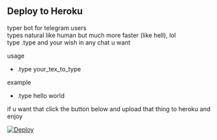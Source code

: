 ## Deploy to Heroku

typer bot for telegram users<br>
types natural like human but much more faster (like hell), lol<br>
type .type and your wish in any chat u want

usage
- .type your_tex_to_type

example
- .type hello world

if u want that click the button below and upload that thing to heroku and enjoy

[![Deploy](https://www.herokucdn.com/deploy/button.svg)](https://heroku.com/deploy?template=https://github.com/abrorbekuz/typer)
